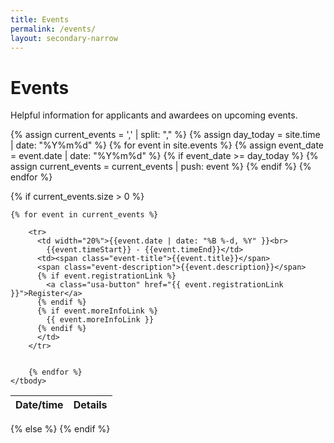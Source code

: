 ```yaml
---
title: Events
permalink: /events/
layout: secondary-narrow
---
```


# Events

Helpful information for applicants and awardees on upcoming events.

{% assign current_events = ',' | split: "," %}
{% assign day_today = site.time | date: "%Y%m%d" %}
{% for event in site.events %}
{% assign event_date = event.date | date: "%Y%m%d" %}
  {% if event_date >= day_today %}
    {% assign current_events = current_events | push: event %}
  {% endif %}
{% endfor %}

{% if current_events.size > 0 %}
<table class="usa-table-borderless event-listing">
    <thead>
      <tr>
        <th scope="col">Date/time</th>
        <th scope="col">Details</th>
      </tr>
    </thead>
    <tbody>

    {% for event in current_events %}

        <tr>
          <td width="20%">{{event.date | date: "%B %-d, %Y" }}<br>
            {{event.timeStart}} - {{event.timeEnd}}</td>
          <td><span class="event-title">{{event.title}}</span>
          <span class="event-description">{{event.description}}</span>
          {% if event.registrationLink %}
            <a class="usa-button" href="{{ event.registrationLink }}">Register</a>
          {% endif %}
          {% if event.moreInfoLink %}
            {{ event.moreInfoLink }}
          {% endif %}
          </td>
        </tr>


        {% endfor %}
    </tbody>
</table>
{% else %}
{% endif %}
